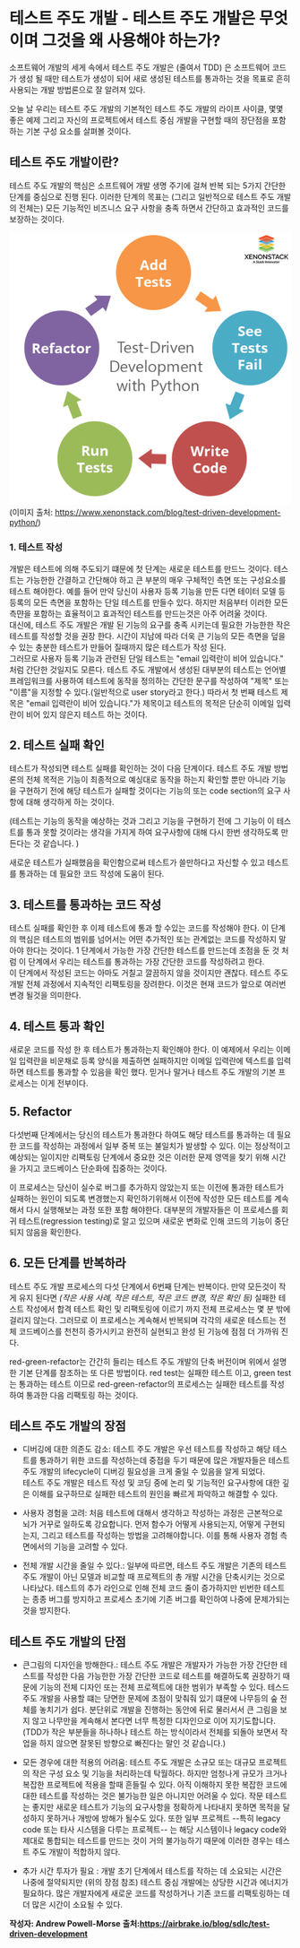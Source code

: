 # 테스트 주도 개발 - 테스트 주도 개발은 무엇이며 그것을 왜 사용해야 하는가? 

소프트웨어 개발의 세게 속에서 테스트 주도 개발은 (줄여서 TDD) 은
소프트웨어 코드가 생성 될 때만 테스트가 생성이 되어 새로 생성된 테스트를 통과하는 것을 목표로 흔히 사용되는 개발 방법론으로 잘 알려져 있다.

오늘 날 우리는 테스트 주도 개발의 기본적인 테스트 주도 개발의 라이프 사이클, 몇몇 좋은 예제 그리고 자신의 프로젝트에서 테스트 중심 개발을 구현할 때의 장단점을 포함하는 기본 구성 요소를 살펴볼 것이다. 

## 테스트 주도 개발이란?
테스트 주도 개발의 핵심은 소프트웨어 개발 생명 주기에 걸쳐 반복 되는 5가지 간단한 단계를 중심으로 진행 된다. 이러한 단계의 목표는 (그리고 일반적으로 테스트 주도 개발의 전체는) 모든 기능적인 비즈니스 요구 사항을 충족 하면서 간단하고 효과적인 코드를 보장하는 것이다. 

![TDD](./TDD.png)
(이미지 출처: https://www.xenonstack.com/blog/test-driven-development-python/)

### 1. 테스트 작성
개발은 테스트에 의해 주도되기 떄문에 첫 단계는 새로운 테스트를 만드느 것이다. 테스트는 가능한한 간결하고 간단해야 하고 큰 부분의 매우 구체적인 측면 또는 구성요소를 테스트 해야한다. 예를 들어 만약 당신이 사용자 등록 기능을 만든 다면 테이터 모델 등 등록의 모든 측면을 포함하는 단일 테스트를 만들수 있다. 하지만 처음부터 이러한 모든 측먄을 포함하는 효율적이고 효과적인 테스트를 만드는것은 아주 어려울 것이다.
<br>
대신에, 테스트 주도 개발은 개발 된 기능의 요구를 충족 시키는데 필요한 가능한한 작은 테스트를 작성할 것을 권장 한다. 시간이 지남에 따라 더욱 큰 기능의 모든 측면을 덮을 수 있는 충분한 테스트가 만들어 질때까지 많은 테스트가 작성 된다.
<br>
그러므로 사용자 등록 기능과 관련된 단일 테스트는 "email 입력란이 비어 있습니다." 처럼 간단한 것일지도 모른다. 테스트 주도 개발에서 생성된 대부분의 테스트는 언어별 프레임워크를 사용하여  테스트에 동작을 정의하는 간단한 문구를 작성하여  "제목" 또는 "이름"을 지정할 수 있다.(일반적으로 user story라고 한다.) 따라서 첫 번째 테스트 제목은 "email 입력란이 비어 있습니다."가 제목이고 테스트의 목적은 단순히 이메일 입력란이 비어 있지 않은지 테스트 하는 것이다.

## 2. 테스트 실패 확인
테스트가 작성되면 테스트 실패를 확인하는 것이 다음 단계이다. 
테스트 주도 개발 방법론의 전체 목적은 기능이 최종적으로 예싱대로 동작을 하는지 확인할 뿐만 아니라 기능을 구현하기 전에 해당 테스트가 실패할 것이다는 기능의 또는 code section의 요구 사항에 대해 생각하게 하는 것이다.

(테스트는 기능의 동작을 예상하는 것과 그리고 기능을 구현하기 전에 그 기능이 이 테스트를 통과 못할 것이라는 생각을 가지게 하여 요구사항에 대해 다시 한번 생각하도록 만든다는 것 같습니다. )

새로운 테스트가 실패했음을 확인함으로써 테스트가 쓸만하다고 자신할 수 있고 테스트를 통과하는 데 필요한 코드 작성에 도움이 된다.

## 3. 테스트를 통과하는 코드 작성
테스트 실패를 확인한 후 이제 테스트에 통과 할 수있는 코드를 작성해야 한다. 이 단계의 핵심은 테스트의 범위를 넘어서는 어떤 추가적인 또는 관계없는 코드를 작성하지 말아야 한다는 것이다.
1 단계에서 가능한 가장 간단한 테스트를 만드는데 초점을 둔 것 처럼 이 단계에서 우리는 테스트를 통과하는 가장 간단한 코드를 작성하려고 한다.
<br>
이 단계에서 작성된 코드는 아마도 거칠고 깔끔하지 않을 것이지만 괜찮다. 테스트 주도 개발 전체 과정에서 지속적인 리팩토링을 장려한다. 이것은 현재 코드가 앞으로 여러번 변경 될것을 의미한다.

## 4. 테스트 통과 확인 
새로운 코드를 작성 한 후 테스트가 통과하는지 확인해야 한다. 이 예제에서 우리는 이메일 입력란을 비운채로 등록 양식을 제출하면 실패하지만 이메일 입력란에 텍스트를 입력하면 테스트를 통과할 수 있음을 확인 했다. 믿거나 말거나 테스트 주도 개발의 기본 프로세스는 이게 전부이다. 

## 5. Refactor
다섯번째 단계에서는 당신의 테스트가 통과한다 하여도 해당 테스트를 통과하는 데 필요한 코드를 작성하는 과정에서 일부 중복 또는 불일치가 발생할 수 있다. 
이는 정상적이고 예상되는 일이지만 리팩토링 단계에서 중요한 것은 이러한 문제 영역을 찾기 위해 시간을 가지고 코드베이스 단순화에 집중하는 것이다.
<br>

이 프로세스는 당신이 실수로 버그를 추가하지 않았는지 또는 이전에 통과한 테스트가 실패하는 원인이 되도록 변경했는지 확인하기위해서 이전에 작성한 모든 테스트를 계속해서 다시 실행해보는 과정 또한 포함 해야한다. 대부분의 개발자들은 이 프로세스를 회귀 테스트(regression testing)로 알고 있으며 새로운 변화로 인해 코드의 기능이 중단되지 않음을 확인한다.

## 6. 모든 단계를 반복하라
테스트 주도 개발 프로세스의 다섯 단계에서 6번째 단계는 반복이다. 만약 모든것이 작게 유지 된다면 *(작은 사용 사례, 작은 테스트, 작은 코드 변경, 작은 확인 등)* 실패한 테스트 작성에서 합격 테스트 확인 및 리팩토링에 이르기 까지 전체 프로세스는 몇 분 밖에 걸리지 않는다. 그러므로 이 프로세스는 계속해서 반복되며 각각의 새로운 테스트는 전체 코드베이스를 천천히 증가시키고 완전히 실현되고 완성 된 기능에 점점 더 가까워 진다.

red-green-refactor는 간간히 들리는 테스트 주도 개발의 단축 버전이며 위에서 설명한 기본 단계를 참조하는 또 다른 방법이다. 
red test는 실패한 테스트 이고, green test는 통과하는 테스트 이므로 red-green-refactor의 프로세스는 실패한 테스트를 작성하여 통과한 다음 리팩토링 하는 것이다.

## 테스트 주도 개발의 장점

- 디버깅에 대한 의존도 감소: 테스트 주도 개발은 우선 테스트를 작성하고 해당 테스트를 통과하기 위한 코드를 작성하는데 중접을 두기 때문에 많은 개발자들은 테스트 주도 개발의 lifecycle이 디버깅 필요성을 크게 줄일 수 있음을 알게 되었다.<br>
테스트 주도 개발은 테스트 작성 및 코딩 중에 논리 및 기능적인 요구사항에 대한 깊은 이해를 요구하므로 실패한 테스트의 원인을 빠르게 파악하고 해결할 수 있다.

- 사용자 경험을 고려: 처음 테스트에 대해서 생각하고 작성하는 과정은 근본적으로 뇌가 거꾸로 일하도록 강요합니다. 먼저 함수가 어떻게 사용되는지, 어떻게 구현되는지, 그리고 테스트를 작성하는 방법을 고려해야합니다. 이를 통해 사용자 경험 측면에서의 기능을 고려할 수 있다.

- 전체 개발 시간을 줄일 수 있다.: 일부에 따르면, 테스트 주도 개발은 기존의 테스트 주도 개발이 아닌 모델과 비교할 때 프로젝트의 총 개발 시간을 단축시키는 것으로 나타났다. 테스트의 추가 라인으로 인해 전체 코드 줄이 증가하지만 빈번한 테스트는 종종 버그를 방지하고 프로세스 초기에 기존 버그를 확인하여 나중에 문제가되는 것을 방지한다.

## 테스트 주도 개발의 단점

- 큰그림의 디자인을 방해한다.: 테스트 주도 개발은 개발자가 가능한 가장 간단한 테스트를 작성한 다음 가능한한 가장 간단한 코드로 테스트를 해결하도록 권장하기 때문에 기능의 전체 디자인 또는 전체 프로젝트에 대한 범위가 부족할 수 있다. 테스드 주도 개발을 사용할 떄는 당면한 문제에 초점이 맞춰줘 있기 떄문에 나무등의 숲 전체를 놓치기가 쉽다. 분단위로 개발을 진행하는 동안에 뒤로 물러서서 큰 그림을 보지 않고 나무만을 계속해서 본다면 너무 특정한 디자인으로 이어 지기도합니다.
(TDD가 작은 부분들을 하나하나 테스트 하는 방식이라서 전체를 되돌아 보면서 작업을 하지 않으면 잘못된 방향으로 빠진다는 말인 것 같습니다.)

- 모든 경우에 대한 적용의 어려움: 테스트 주도 개발은 소규모 또는 대규모 프로젝트의 작은 구성 요소 및 기능을 처리하는데 탁월하다. 하지만 엄청나게 규모가 크거나 복잡한 프로젝트에 적용을 할때 흔들릴 수 있다. 
아직 이해하지 못한 복잡한 코드에 대한 테스트를 작성하는 것은 불가능한 일은 아니지만 어려울 수 있다. 작문 테스트는 좋지만 새로운 테스트가 기능의 요구사항을 정확하게 나타내지 못하면 목적을 달성하지 못하거나 개방에 방해가 될수도 있다. 
또한 일부 프로젝트 --특히 legacy code 또는 타사 시스템을 다루는 프로젝트-- 는 해당 시스템이나 legacy code와 제대로 통합되는 테스트를 만드는 것이 거의 불가능하기 때문에 이러한 경우는 테스트 주도 개발이 적합하지 않다. 

- 추가 시간 투자가 필요 : 개발 초기 단계에서 테스트를 작하는 데 소요되는 시간은 나중에 절약되지만 (위의 장점 참조) 테스트 중심 개발에는 상당한 시간과 에너지가 필요하다. 많은 개발자에게 새로운 코드를 작성하거나 기존 코드를 리팩토링하는 데 더 많은 시간이 소요될 수 있다.



**작성자: Andrew Powell-Morse**
**출처:https://airbrake.io/blog/sdlc/test-driven-development**